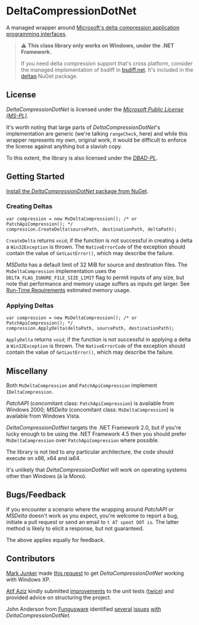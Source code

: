 # DeltaCompressionDotNet

A managed wrapper around [Microsoft's delta compression application programming interfaces](http://msdn.microsoft.com/en-us/library/bb417345.aspx).

> ⚠️ **This class library only works on Windows, under the .NET Framework.**
>
> If you need delta compression support that's cross platform, consider the managed implementation of bsdiff in [bsdiff.net](https://github.com/LogosBible/bsdiff.net).
> It's included in the [deltaq](https://www.nuget.org/packages/deltaq/) NuGet package.

## License

*DeltaCompressionDotNet* is licensed under the [*Microsoft Public License (MS-PL)*](https://opensource.org/licenses/MS-PL).

It's worth noting that large parts of *DeltaCompressionDotNet*'s implementation are generic (we're talking `rangeCheck`, here) and while this wrapper represents my own, original work, it would be difficult to enforce the license against anything but a slavish copy.

To this extent, the library is also licensed under the [*DBAD-PL*](http://www.dbad-license.org).

## Getting Started

[Install the *DeltaCompressionDotNet* package from NuGet](http://nuget.org/packages/DeltaCompressionDotNet/).

### Creating Deltas

    var compression = new MsDeltaCompression(); /* or PatchApiCompression(); */
    compression.CreateDelta(sourcePath, destinationPath, deltaPath);

`CreateDelta` returns `void`; if the function is not successful in creating a delta a `Win32Exception` is thrown. The `NativeErrorCode` of the exception should contain the value of `GetLastError()`, which may describe the failure.

*MSDelta* has a default limit of 32 MiB for source and destination files. The `MsDeltaCompression` implementation uses the `DELTA_FLAG_IGNORE_FILE_SIZE_LIMIT` flag to permit inputs of any size, but note that performance and memory usage suffers as inputs get larger. See [Run-Time Requirements](https://msdn.microsoft.com/en-us/library/bb417345.aspx#runtime_reqs) estimated memory usage.

### Applying Deltas

    var compression = new MsDeltaCompression(); /* or PatchApiCompression(); */
	compression.ApplyDelta(deltaPath, sourcePath, destinationPath);

`ApplyDelta` returns `void`; if the function is not successful in applying a delta a `Win32Exception` is thrown. The `NativeErrorCode` of the exception should contain the value of `GetLastError()`, which may describe the failure.

## Miscellany

Both `MsDeltaCompression` and `PatchApiCompression` implement `IDeltaCompression`.

*PatchAPI* (concomitant class: `PatchApiCompression`) is available from Windows 2000; *MSDelta* (concomitant class: `MsDeltaCompression`) is available from Windows Vista.

*DeltaCompressionDotNet* targets the .NET Framework 2.0, but if you're lucky enough to be using the .NET Framework 4.5 then you should prefer `MsDeltaCompression` over `PatchApiCompression` where possible.

The library is not tied to any particular architecture, the code should execute on x86, x64 and ia64.

It's unlikely that *DeltaCompressionDotNet* will work on operating systems other than Windows (à la Mono).

## Bugs/Feedback

If you encounter a scenario where the wrapping around *PatchAPI* or *MSDelta* doesn't work as you expect, you're welcome to report a bug, initiate a pull request or send an email to `t AT speot DOT is`. The latter method is likely to elicit a response, but not guaranteed.

The above applies equally for feedback.

## Contributors

[Mark Junker](https://github.com/fubar-coder) made [this request](https://github.com/taspeotis/DeltaCompressionDotNet/issues/2) to get *DeltaCompressionDotNet* working with Windows XP.

[Atif Aziz](https://github.com/atifaziz) kindly submitted [improvements](https://github.com/taspeotis/DeltaCompressionDotNet/pull/3) to the unit tests ([twice](https://github.com/taspeotis/DeltaCompressionDotNet/pull/4)) and provided advice on structuring the project.

John Anderson from [Fungusware](http://www.fungusware.com/) identified [several](https://github.com/taspeotis/DeltaCompressionDotNet/issues/7) [issues](https://github.com/taspeotis/DeltaCompressionDotNet/issues/8) [with](https://github.com/taspeotis/DeltaCompressionDotNet/issues/9) *DeltaCompressionDotNet*.
